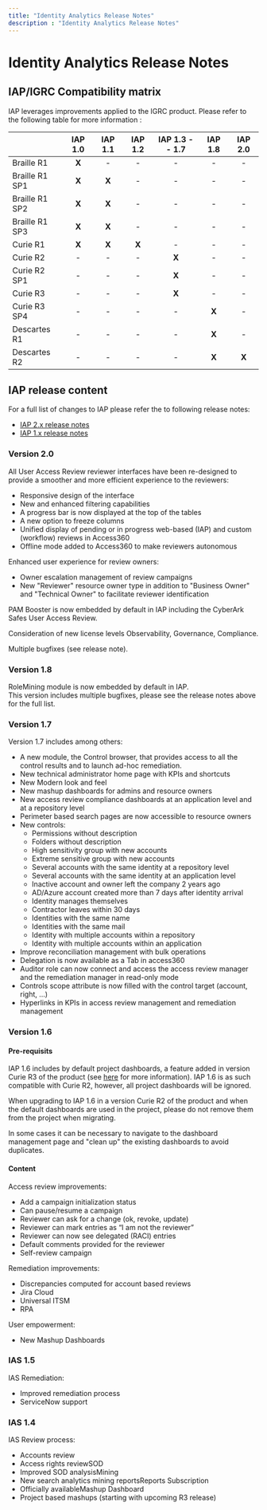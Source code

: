 ```yaml
---
title: "Identity Analytics Release Notes"
description : "Identity Analytics Release Notes"
---
```


# Identity Analytics Release Notes  

## IAP/IGRC Compatibility matrix

IAP leverages improvements applied to the IGRC product. Please refer to the following table for more information :

|                | IAP 1.0 | IAP 1.1 | IAP 1.2 | IAP 1.3 -- 1.7 | IAP 1.8 | IAP 2.0 |
| :------------- | :-----: | :-----: | :-----: | :------------: | :-----: | :-----: |
| Braille R1     |  **X**  |    -    |    -    |       -        |    -    |    -    |
| Braille R1 SP1 |  **X**  |  **X**  |    -    |       -        |    -    |    -    |
| Braille R1 SP2 |  **X**  |  **X**  |    -    |       -        |    -    |    -    |
| Braille R1 SP3 |  **X**  |  **X**  |    -    |       -        |    -    |    -    |
| Curie R1       |  **X**  |  **X**  |  **X**  |       -        |    -    |    -    |
| Curie R2       |    -    |    -    |    -    |     **X**      |    -    |    -    |
| Curie R2 SP1   |    -    |    -    |    -    |     **X**      |    -    |    -    |
| Curie R3       |    -    |    -    |    -    |     **X**      |    -    |    -    |
| Curie R3 SP4   |    -    |    -    |    -    |       -        |  **X**  |    -    |
| Descartes R1   |    -    |    -    |    -    |       -        |  **X**  |    -    |
| Descartes R2   |    -    |    -    |    -    |       -        |  **X**  |  **X**  |

## IAP release content

For a full list of changes to IAP please refer the to following release notes:

- [IAP 2.x release notes](identitry-analytics/iap-release/02-iap-2-release-notes.md "IAP release notes" )
- [IAP 1.x release notes](identitry-analytics/iap-release/03-iap-1-release-notes.md "IAP release notes" )

### Version 2.0

All User Access Review reviewer interfaces have been re-designed to provide a smoother and more efficient experience to the reviewers:  

- Responsive design of the interface
- New and enhanced filtering capabilities
- A progress bar is now displayed at the top of the tables
- A new option to freeze columns  
- Unified display of pending or in progress web-based (IAP) and custom (workflow) reviews in Access360
- Offline mode added to Access360 to make reviewers autonomous  

Enhanced user experience for review owners:  

- Owner escalation management of review campaigns
- New "Reviewer" resource owner type in addition to "Business Owner" and "Technical Owner" to facilitate reviewer identification

PAM Booster is now embedded by default in IAP including the CyberArk Safes User Access Review.  

Consideration of new license levels Observability, Governance, Compliance.  

Multiple bugfixes (see release note).  

### Version 1.8

RoleMining module is now embedded by default in IAP.  
This version includes multiple bugfixes, please see the release notes above for the full list.  

### Version 1.7

Version 1.7 includes among others:  
  
- A new module, the Control browser, that provides access to all the control results and to launch ad-hoc remediation.  
- New technical administrator home page with KPIs and shortcuts  
- New Modern look and feel  
- New mashup dashboards for admins and resource owners  
- New access review compliance dashboards at an application level and at a repository level  
- Perimeter based search pages are now accessible to resource owners  
- New controls:
  - Permissions without description
  - Folders without description
  - High sensitivity group with new accounts
  - Extreme sensitive group with new accounts
  - Several accounts with the same identity at a repository level
  - Several accounts with the same identity at an application level
  - Inactive account and owner left the company 2 years ago
  - AD/Azure account created more than 7 days after identity arrival
  - Identity manages themselves
  - Contractor leaves within 30 days
  - Identities with the same name
  - Identities with the same mail
  - Identity with multiple accounts within a repository
  - Identity with multiple accounts within an application
- Improve reconciliation management with bulk operations  
- Delegation is now available as a Tab in access360  
- Auditor role can now connect and access the access review manager and the remediation manager in read-only mode  
- Controls scope attribute is now filled with the control target (account, right, ...)  
- Hyperlinks in KPIs in access review management and remediation management  

### Version 1.6

#### Pre-requisits

IAP 1.6 includes by default project dashboards, a feature added in version Curie R3 of the product (see [here](https://documentation.brainwavegrc.com/Descartes/docs/igrc-platform/dashboards/advanced-configuration/project-based-dashboards/) for more information). IAP 1.6 is as such compatible with Curie R2, however, all project dashboards will be ignored.  

When upgrading to IAP 1.6 in a version Curie R2 of the product and when the default dashboards are used in the project, please do not remove them from the project when migrating.  

In some cases it can be necessary to navigate to the dashboard management page and "clean up" the existing dashboards to avoid duplicates.  

#### Content

Access review improvements:  

- Add a campaign initialization status
- Can pause/resume a campaign
- Reviewer can ask for a change (ok, revoke, update)
- Reviewer can mark entries as “I am not the reviewer”
- Reviewer can now see delegated (RACI) entries
- Default comments provided for the reviewer
- Self-review campaign

Remediation improvements:  

- Discrepancies computed for account based reviews
- Jira Cloud
- Universal ITSM
- RPA

User empowerment:  

- New Mashup Dashboards

### IAS 1.5

IAS Remediation:  

- Improved remediation process
- ServiceNow support

### IAS 1.4

IAS Review process:  

- Accounts review
- Access rights reviewSOD
- Improved SOD analysisMining
- New search analytics mining reportsReports Subscription
- Officially availableMashup Dashboard
- Project based mashups (starting with upcoming R3 release)